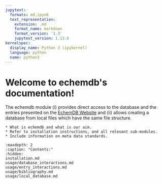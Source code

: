 ```yaml
---
jupytext:
  formats: md,ipynb
  text_representation:
    extension: .md
    format_name: markdown
    format_version: '1.3'
    jupytext_version: 1.13.6
kernelspec:
  display_name: Python 3 (ipykernel)
  language: python
  name: python3
---
```


Welcome to echemdb's documentation!
========================================

The echemdb module (i) provides direct access to the database and 
the entries presented on the [EchemDB Website](https://echemdb.github.io/website) 
and (ii) allows creating a database from local files which have 
the same file structure.

```{todo}
* What is echemdb and what is our aim.
* Refer to installation instructions, and all relevant sub-modules.
* Include information on meta data standards.
```

```{toctree}
:maxdepth: 2
:caption: "Contents:"
:hidden:
installation.md
usage/database_interactions.md
usage/entry_interactions.md
usage/bibliography.md
usage/local_database.md
```
